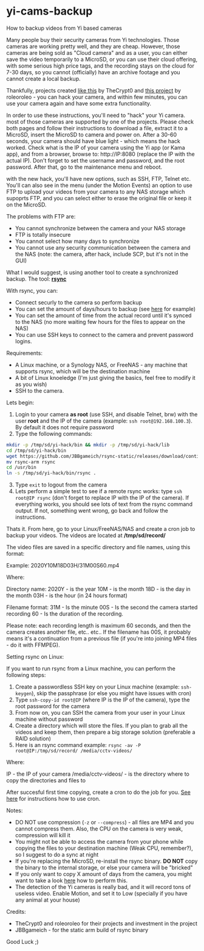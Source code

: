 # yi-cams-backup
How to backup videos from Yi based cameras

Many people buy their security cameras from Yi technologies. Those cameras are working pretty well, and they are cheap.
However, those cameras are being sold as "Cloud camera" and as a user, you can either save the video temporarily to a MicroSD, or you can use their cloud offering, with some serious high price tags, and the recording stays on the cloud for 7-30 days, so you cannot (officially) have an archive footage and you cannot create a local backup.

Thankfully, projects created [like this](https://github.com/TheCrypt0/yi-hack-v4) by TheCrypt0 and [this project](https://github.com/roleoroleo/yi-hack-MStar) by roleoroleo - you can hack your camera, and within few minutes, you can use your camera again and have some extra functionality.

In order to use these instructions, you'll need to "hack" your Yi camera. most of those cameras are supported by one of the projects. Please check both pages and follow their instructions to download a file, extract it to a MicroSD, insert the MicroSD to camera and power on. After a 30-60 seconds, your camera should have blue light - which means the hack worked. Check what is the IP of your camera using the Yi app (or Kama app), and from a browser, browse to: http://IP:8080 (replace the IP with the actual IP). Don't forget to set the username and password, and the root password. After that, go to the maintenance menu and reboot. 

with the new hack, you'll have new options, such as SSH, FTP, Telnet etc. You'll can also see in the menu (under the Motion Events) an option to use FTP to upload your videos from your camera to any NAS storage which supoprts FTP, and you can select either to erase the original file or keep it on the MicroSD.

The problems with FTP are:
* You cannot synchronize between the camera and your NAS storage
* FTP is totally insecure
* You cannot select how many days to synchronize
* You cannot use any security communication between the camera and the NAS (note: the camera, after hack, include SCP, but it's not in the GUI)

What I would suggest, is using another tool to create a synchronized backup. The tool: **[rsync](https://en.wikipedia.org/wiki/Rsync)**

With rsync, you can:
* Connect securly to the camera so perform backup
* You can set the amount of days/hours to backup (see [here](https://www.magic4hosting.com/eng/knowledge-base/sync-files-with-rsync-newer-then-x-days/) for example)
* You can set the amount of time from the actual record until it's synced to the NAS (no more waiting few hours for the files to appear on the NAS)
* You can use SSH keys to connect to the camera and prevent password logins.

Requirements:
* A Linux machine, or a Synology NAS, or FreeNAS - any machine that supports rsync, which will be the destination machine
* A bit of Linux knoeledge (I'm just giving the basics, feel free to modify it as you wish)
* SSH to the camera.

Lets begin:
1. Login to your camera **as root** (use SSH, and disable Telnet, brw) with the user **root** and the IP of the camera (example: `ssh root@192.168.100.3`). By default it does not require password
2. Type the following commands: 
```sh
mkdir -p /tmp/sd/yi-hack/bin && mkdir -p /tmp/sd/yi-hack/lib
cd /tmp/sd/yi-hack/bin
wget https://github.com/JBBgameich/rsync-static/releases/download/continuous/rsync-arm
mv rsync-arm rsync
cd /usr/bin
ln -s /tmp/sd/yi-hack/bin/rsync .
```
3. Type `exit` to logout from the camera
4. Lets perform a simple test to see if a remote rsync works: type `ssh root@IP rsync` (don't forget to replace IP with the IP of the camera). If everything works, you should see lots of text from the rsync command output. If not, something went wrong, go back and follow the instructions.

Thats it. From here, go to your Linux/FreeNAS/NAS and create a cron job to backup your videos. The videos are located at **/tmp/sd/record/**

The video files are saved in a specific directory and file names, using this format:

Example: 2020Y10M18D03H/31M00S60.mp4

Where: 

Directory name:
2020Y - is the year
10M - is the month
18D - is the day in the month
03H - is the hour (in 24 hours format)

Filename format:
31M - Is the minute 
00S - Is the second the camera started recording
60 - Is the duration of the recording.

Please note: each recording length is maximum 60 seconds, and then the camera creates another file, etc.. etc..
If the filename has 00S, it probably means it's a continuation from a previous file (if you're into joining MP4 files - do it with FFMPEG). 

Setting rsync on Linux:

If you want to run rsync from a Linux machine, you can perform the following steps:

1. Create a passwordless SSH key on your Linux machine (example: `ssh-keygen`), skip the passphrase (or else you might have issues with cron)
2. Type `ssh-copy-id root@IP` (where IP is the IP of the camera), type the root password for the camera
3. From now on, you can SSH the camera from your user in your Linux machine without password
4. Create a directory which will store the files. If you plan to grab all the videos and keep them, then prepare a big storage solution (preferable a RAID solution)
5. Here is an rsync command example: `rsync -av -P root@IP:/tmp/sd/record/ /media/cctv-videos/`

Where:

IP - the IP of your camera
/media/cctv-videos/ - is the directory where to copy the directories and files to

After succesful first time copying, create a cron to do the job for you. [See here](https://www.cyberciti.biz/faq/how-do-i-add-jobs-to-cron-under-linux-or-unix-oses/) for instructions how to use cron.

Notes:
* DO NOT use compression (`-z` or `--compress`) - all files are MP4 and you cannot compress them. Also, the CPU on the camera is very weak, compression will kill it
* You might not be able to access the camera from your phone while copying the files to your destination machine (Weak CPU, remember?), so I suggest to do a sync at night
* If you're replacing the MicroSD, re-install the rsync binary. **DO NOT** copy the binary to the internal storage, or else your camera will be "bricked"
* If you only want to copy X amount of days from the camera, you might want to take a look [here](https://www.magic4hosting.com/eng/knowledge-base/sync-files-with-rsync-newer-then-x-days/) how to perform this.
* The detection of the Yi cameras is really bad, and it will record tons of useless video. Enable Motion, and set it to Low (specially if you have any animal at your house)

Credits:
* TheCrypt0 and roleoroleo for their projects and investment in the project
* JBBgameich - for the static arm build of rsync binary

Good Luck ;)
